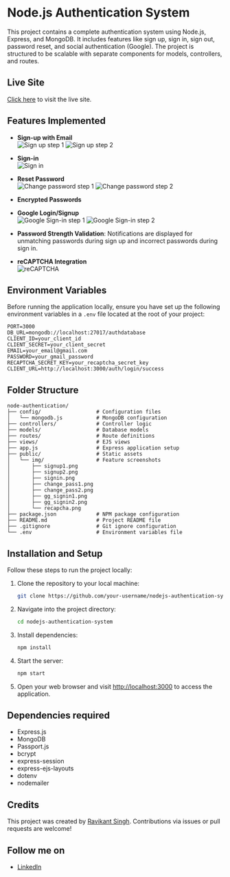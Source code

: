 # Node.js Authentication System

This project contains a complete authentication system using Node.js, Express, and MongoDB. It includes features like sign up, sign in, sign out, password reset, and social authentication (Google). The project is structured to be scalable with separate components for models, controllers, and routes.

## Live Site

[Click here](https://nodejs-authentication-system-l2pu.onrender.com/user/signin) to visit the live site.

## Features Implemented

- **Sign-up with Email**  
  ![Sign up step 1](public/img/signup1.png)
  ![Sign up step 2](public/img/signup2.png)

- **Sign-in**  
  ![Sign in](public/img/signin.png)


- **Reset Password**  
  ![Change password step 1](public/img/change_pass1.png)
  ![Change password step 2](public/img/change_pass2.png)

- **Encrypted Passwords**

- **Google Login/Signup**  
  ![Google Sign-in step 1](public/img/gg_signin1.png)
  ![Google Sign-in step 2](public/img/gg_signin2.png)


- **Password Strength Validation**: Notifications are displayed for unmatching passwords during sign up and incorrect passwords during sign in.

- **reCAPTCHA Integration**  
  ![reCAPTCHA](public/img/recapcha.png)

## Environment Variables

Before running the application locally, ensure you have set up the following environment variables in a `.env` file located at the root of your project:

```plaintext
PORT=3000
DB_URL=mongodb://localhost:27017/authdatabase
CLIENT_ID=your_client_id
CLIENT_SECRET=your_client_secret
EMAIL=your_email@gmail.com
PASSWORD=your_gmail_password
RECAPTCHA_SECRET_KEY=your_recaptcha_secret_key
CLIENT_URL=http://localhost:3000/auth/login/success
```

## Folder Structure

```
node-authentication/
├── config/                  # Configuration files
│   └── mongodb.js           # MongoDB configuration
├── controllers/             # Controller logic
├── models/                  # Database models
├── routes/                  # Route definitions
├── views/                   # EJS views
├── app.js                   # Express application setup
├── public/                  # Static assets
│   └── img/                 # Feature screenshots
│       ├── signup1.png
│       ├── signup2.png
│       ├── signin.png
│       ├── change_pass1.png
│       ├── change_pass2.png
│       ├── gg_signin1.png
│       ├── gg_signin2.png
│       └── recapcha.png
├── package.json             # NPM package configuration
├── README.md                # Project README file
├── .gitignore               # Git ignore configuration
└── .env                     # Environment variables file
```

## Installation and Setup

Follow these steps to run the project locally:

1. Clone the repository to your local machine:
   ```bash
   git clone https://github.com/your-username/nodejs-authentication-system.git
   ```
2. Navigate into the project directory:
   ```bash
   cd nodejs-authentication-system
   ```
3. Install dependencies:
   ```bash
   npm install
   ```
4. Start the server:
   ```bash
   npm start
   ```
5. Open your web browser and visit [http://localhost:3000](http://localhost:3000) to access the application.

## Dependencies required

- Express.js
- MongoDB
- Passport.js
- bcrypt
- express-session
- express-ejs-layouts
- dotenv
- nodemailer

## Credits

This project was created by [Ravikant Singh](https://github.com/ravikantsingh12). Contributions via issues or pull requests are welcome!

## Follow me on

- [LinkedIn](https://www.linkedin.com/in/ravikant-singh-327a98241)
